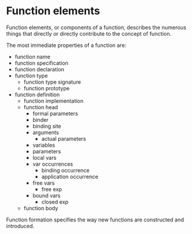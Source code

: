 # Function elements

Function elements, or components of a function, describes the numerous things that directly or directly contribute to the concept of function.

The most immediate properties of a function are:
- function name
- function specification
- function declaration
- function type
  - function type signature
  - function prototype
- function definition
  - function implementation
  - function head
    - formal parameters
    - binder
    - binding site
    - arguments
      - actual parameters
    - variables
    - parameters
    - local vars
    - var occurrences
      - binding occurrence
      - application occurrence
    - free vars
      - free exp
    - bound vars
      - closed exp
  - function body
    


Function formation specifies the way new functions are constructed and introduced.  
